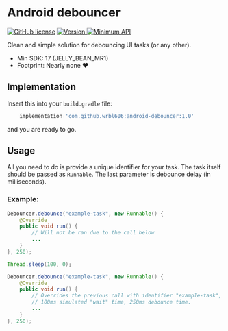 # Android debouncer

[![GitHub license](https://img.shields.io/badge/license-MIT-blue.svg)](https://raw.githubusercontent.com/wrbl606/android-debouncer/master/LICENSE)
[![Version](https://api.bintray.com/packages/wrbl606/maven/debouncer/images/download.svg) ](https://bintray.com/wrbl606/maven/android-debouncer/_latestVersion)
[![Minimum API](https://img.shields.io/badge/API-17%2B-blue.svg?style=flat)](https://android-arsenal.com/api?level=17)

Clean and simple solution for debouncing UI tasks (or any other).

* Min SDK: 17 (JELLY_BEAN_MR1)
* Footprint: Nearly none ♥

## Implementation
Insert this into your `build.gradle` file:
```gradle
    implementation 'com.github.wrbl606:android-debouncer:1.0'
```
and you are ready to go.

## Usage

All you need to do is provide a unique identifier for your task. The task itself should be passed as `Runnable`.
The last parameter is debounce delay (in milliseconds).

### Example:
```java
Debouncer.debounce("example-task", new Runnable() {
    @Override
    public void run() {
        // Will not be ran due to the call below
        ...
    }
}, 250);

Thread.sleep(100, 0);

Debouncer.debounce("example-task", new Runnable() {
    @Override
    public void run() {
        // Overrides the previous call with identifier "example-task", running after approx. 350ms.
        // 100ms simulated "wait" time, 250ms debounce time.
        ...
    }
}, 250);
```

